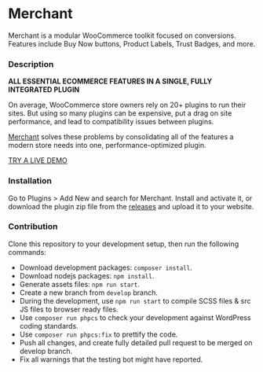 # Merchant

Merchant is a modular WooCommerce toolkit focused on conversions. Features include Buy Now buttons, Product Labels, Trust Badges, and more.

###  Description

**ALL ESSENTIAL ECOMMERCE FEATURES IN A SINGLE, FULLY INTEGRATED PLUGIN**

On average, WooCommerce store owners rely on 20+ plugins to run their sites. But using so many plugins can be expensive, put a drag on site performance, and lead to compatibility issues between plugins.

[Merchant](https://athemes.com/merchant/) solves these problems by consolidating all of the features a modern store needs into one, performance-optimized plugin.

[TRY A LIVE DEMO](https://app.instawp.io/launch?t=merchant-pro&d=v2)


### Installation

Go to Plugins > Add New and search for Merchant. Install and activate it, or download the plugin zip file from the [releases](https://github.com/athemes/Merchant/releases) and upload it to your website.

### Contribution

Clone this repository to your development setup, then run the following commands:

* Download development packages: `composer install`.
* Download nodejs packages: `npm install`.
* Generate assets files: `npm run start`.
* Create a new branch from `develop` branch.
* During the development, use `npm run start` to compile SCSS files & src JS files to browser ready files.
* Use `composer run phpcs` to check your development against WordPress coding standards.
* Use `composer run phpcs:fix` to prettify the code.
* Push all changes, and create fully detailed pull request to be merged on develop branch.
* Fix all warnings that the testing bot might  have reported.